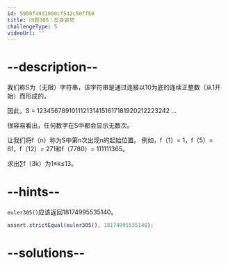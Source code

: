 ```yaml
---
id: 5900f49d1000cf542c50ffb0
title: 问题305：反身姿势
challengeType: 5
videoUrl: ''
---
```


# --description--

我们称S为（无限）字符串，该字符串是通过连接以10为底的连续正整数（从1开始）而形成的。

因此，S = 1234567891011121314151617181920212223242 ...

很容易看出，任何数字在S中都会显示无数次。

让我们将f（n）称为S中第n次出现n的起始位置。 例如，f（1）= 1，f（5）= 81，f（12）= 271和f（7780）= 111111365。

求出∑f（3k）为1≤k≤13。

# --hints--

`euler305()`应该返回18174995535140。

```js
assert.strictEqual(euler305(), 18174995535140);
```

# --solutions--

